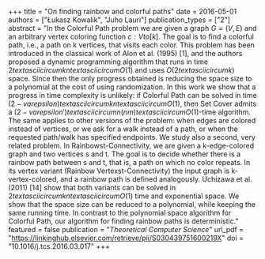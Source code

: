 +++
title = "On finding rainbow and colorful paths"
date = 2016-05-01
authors = ["Łukasz Kowalik", "Juho Lauri"]
publication_types = ["2"]
abstract = "In the Colorful Path problem we are given a graph $G=(V,E)$ and an arbitrary vertex coloring function $c: V to [k]$. The goal is to find a colorful path, i.e., a path on k vertices, that visits each color. This problem has been introduced in the classical work of Alon et al. (1995) [1], and the authors proposed a dynamic programming algorithm that runs in time $2textasciicircumk ntextasciicircumO(1)$ and uses $O(2textasciicircumk)$ space. Since then the only progress obtained is reducing the space size to a polynomial at the cost of using randomization. In this work we show that a progress in time complexity is unlikely: if Colorful Path can be solved in time $(2-varepsilon)textasciicircumk ntextasciicircumO(1)$, then Set Cover admits a $(2-varepsilon')textasciicircumn (nm)textasciicircumO(1)$-time algorithm. The same applies to other versions of the problem: when edges are colored instead of vertices, or we ask for a walk instead of a path, or when the requested path/walk has specified endpoints.  We study also a second, very related problem. In Rainbowst-Connectivity, we are given a k-edge-colored graph and two vertices s and t. The goal is to decide whether there is a rainbow path between s and t, that is, a path on which no color repeats. In its vertex variant (Rainbow Vertexst-Connectivity) the input graph is k-vertex-colored, and a rainbow path is defined analogously. Uchizawa et al. (2011) [14] show that both variants can be solved in $2textasciicircumk ntextasciicircumO(1)$ time and exponential space. We show that the space size can be reduced to a polynomial, while keeping the same running time. In contrast to the polynomial space algorithm for Colorful Path, our algorithm for finding rainbow paths is deterministic."
featured = false
publication = "*Theoretical Computer Science*"
url_pdf = "https://linkinghub.elsevier.com/retrieve/pii/S030439751600219X"
doi = "10.1016/j.tcs.2016.03.017"
+++

